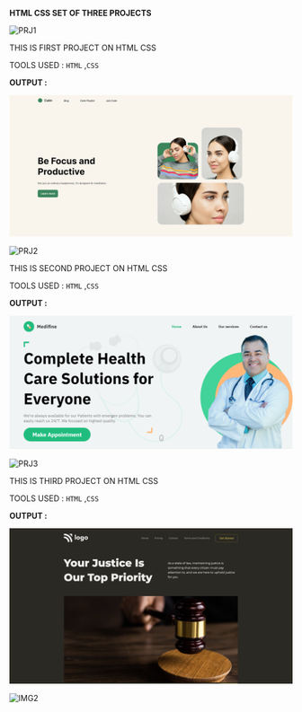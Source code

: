 **HTML CSS SET OF THREE PROJECTS**

![PRJ1](https://img.shields.io/badge/PROJECT-01-red)

THIS IS FIRST PROJECT ON HTML CSS

TOOLS USED : `HTML` ,`CSS`

**OUTPUT :**

![IMG1](FSJS%202.0%20Project%2001/output.png)


![PRJ2](https://img.shields.io/badge/PROJECT-02-red)

THIS IS SECOND PROJECT ON HTML CSS

TOOLS USED : `HTML` ,`CSS`

**OUTPUT :**

![IMG1](FSJS%202.0%20Project%2002/output.png)


![PRJ3](https://img.shields.io/badge/PROJECT-03-red)

THIS IS THIRD PROJECT ON HTML CSS

TOOLS USED : `HTML` ,`CSS`

**OUTPUT :**

![IMG1](FSJS%202.0%20Project%2003/output.png)



![IMG2](https://img.shields.io/badge/BY-KAPIL%20SARKAR-yellow)